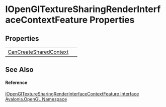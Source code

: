 # IOpenGlTextureSharingRenderInterfaceContextFeature Properties




## Properties
<table>
<tr>
<td><a href="P_Avalonia_OpenGL_IOpenGlTextureSharingRenderInterfaceContextFeature_CanCreateSharedContext">CanCreateSharedContext</a></td>
<td> </td>
</tr>
</table>

## See Also


#### Reference
<a href="T_Avalonia_OpenGL_IOpenGlTextureSharingRenderInterfaceContextFeature">IOpenGlTextureSharingRenderInterfaceContextFeature Interface</a>  
<a href="N_Avalonia_OpenGL">Avalonia.OpenGL Namespace</a>  
